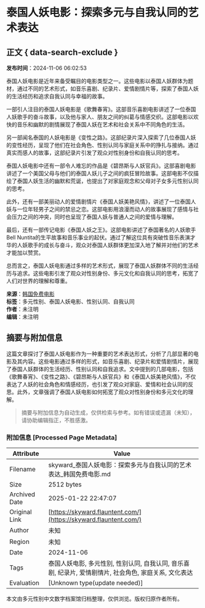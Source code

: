 # 泰国人妖电影：探索多元与自我认同的艺术表达

## 正文 { data-search-exclude }


**发布时间**：2024-11-06 06:02:53

泰国人妖电影是近年来备受瞩目的电影类型之一。这些电影以泰国人妖群体为题材，通过不同的艺术形式，如音乐喜剧、纪录片、爱情剧情片等，探索了泰国人妖的生活经历和追求自我认同与幸福的故事。

一部引人注目的泰国人妖电影是《歌舞春宵》。这部音乐喜剧电影讲述了一位泰国人妖歌手的奋斗故事，以及他与家人、朋友之间的纠葛与情感交织。这部电影以欢快的音乐和幽默的剧情展现了泰国人妖在艺术和社会关系中不同角色的生活。

另一部闻名泰国的人妖电影是《变性之路》。这部纪录片深入探索了几位泰国人妖的变性经历，呈现了他们在社会角色、性别认同与家庭关系中的挣扎与接纳。通过真实而感人的故事，这部纪录片引发了观众对性别身份和自我认同的思考。

泰国人妖电影中还有一部令人难忘的作品是《碧昂斯与人妖官兵》。这部喜剧电影讲述了一个美国父母与他们的泰国人妖儿子之间的疯狂冒险故事。这部电影不仅描绘了泰国人妖生活的幽默和荒诞，也提出了对家庭观念和父母对子女多元性别认同的思考。

此外，还有一部美丽动人的爱情剧情片《泰国人妖美艳风情》，讲述了一位泰国人妖与一位年轻男子之间的禁忌之恋。这部电影用浪漫而动人的故事展现了感情与社会压力之间的冲突，同时也呈现了泰国人妖与普通人之间的爱情与理解。

最后，还有一部传记电影《泰国人妖之王》。这部电影讲述了泰国著名的人妖歌手Bell Nuntita的生平故事和音乐事业的起伏。通过了解这位具有突破性音乐表演才华的人妖歌手的成长与奋斗，观众对泰国人妖群体更加深入地了解并对他们的艺术才能加以赞赏。

总而言之，泰国人妖电影通过多样的艺术形式，展现了泰国人妖群体不同的生活经历与追求。这些电影引发了观众对性别身份、多元文化和自我认同的思考，拓宽了人们对世界的理解和尊重。

**来源**：[韩国免费电影](https://skyward.flauntent.com/)  
**标签**：多元性别、泰国人妖电影、性别认同、自我认同  
**作者**：未注明  
**编辑**：未注明  
<!-- tcd_original_link https://skyward.flauntent.com/ -->


## 摘要与附加信息

<!-- tcd_abstract -->
这篇文章探讨了泰国人妖电影作为一种重要的艺术表达形式，分析了几部显著的电影及其内容。这些电影通过多样的形式，如音乐喜剧、纪录片和爱情剧情片，展现了泰国人妖群体的生活经历、性别认同和自我追求。文中提到的几部电影，包括《歌舞春宵》、《变性之路》、《碧昂斯与人妖官兵》和《泰国人妖美艳风情》，不仅表达了人妖的社会角色和情感经历，也引发了观众对家庭、爱情和社会认同的反思。此外，文章强调了泰国人妖电影如何拓宽了观众对性别身份和多元文化的理解。
<!-- tcd_abstract_end -->

> 摘要与附加信息为自动生成，仅供检索与参考。如有错误或遗漏（未知），请协助编辑指正，不胜感激。

### 附加信息 [Processed Page Metadata]

| Attribute       | Value                                  |
|-----------------|----------------------------------------|
| Filename        | skyward_泰国人妖电影：探索多元与自我认同的艺术表达_韩国免费电影.md                             |
| Size            | 2512 bytes                           |
| Archived Date   | 2025-01-22 22:47:07                             |
| Original Link   | [https://skyward.flauntent.com/](https://skyward.flauntent.com/)                       |
| Author          | 未知                               |
| Region          | 未知                               |
| Date            | 2024-11-06                                 |
| Tags            | 泰国人妖电影, 多元性别, 性别认同, 自我认同, 音乐喜剧, 纪录片, 爱情剧情片, 社会角色, 家庭关系, 文化表达                                 |
| Evaluation            | [Unknown type(update needed)]                                 |
<!-- tcd_table_end -->

本文由多元性别中文数字档案馆归档整理，仅供浏览。版权归原作者所有。
